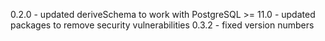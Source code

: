 0.2.0
    - updated deriveSchema to work with PostgreSQL >= 11.0
    - updated packages to remove security vulnerabilities
0.3.2
    - fixed version numbers 
